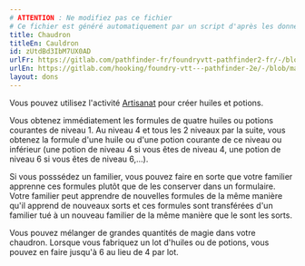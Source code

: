 ```yaml
---
# ATTENTION : Ne modifiez pas ce fichier
# Ce fichier est généré automatiquement par un script d'après les données du module Foundry VTT officiel et de sa traduction
title: Chaudron
titleEn: Cauldron
id: zUtdBd3IbM7UX0AD
urlFr: https://gitlab.com/pathfinder-fr/foundryvtt-pathfinder2-fr/-/blob/master/data/feats/zUtdBd3IbM7UX0AD.htm
urlEn: https://gitlab.com/hooking/foundry-vtt---pathfinder-2e/-/blob/master/packs/data/feats.db/cauldron.json
layout: dons
---
```

Vous pouvez utilisez l'activité [Artisanat](../actions/fabriquer.md) pour créer huiles et potions.

Vous obtenez immédiatement les formules de quatre huiles ou potions courantes de niveau 1. Au niveau 4 et tous les 2 niveaux par la suite, vous obtenez la formule d'une huile ou d'une potion courante de ce niveau ou inférieur (une potion de niveau 4 si vous êtes de niveau 4, une potion de niveau 6 si vous êtes de niveau 6,...).

Si vous posssédez un familier, vous pouvez faire en sorte que votre familier apprenne ces formules plutôt que de les conserver dans un formulaire. Votre familier peut apprendre de nouvelles formules de la même manière qu'il apprend de nouveaux sorts et ces formules sont transférées d'un familier tué à un nouveau familier de la même manière que le sont les sorts.

Vous pouvez mélanger de grandes quantités de magie dans votre chaudron. Lorsque vous fabriquez un lot d'huiles ou de potions, vous pouvez en faire jusqu'à 6 au lieu de 4 par lot.
